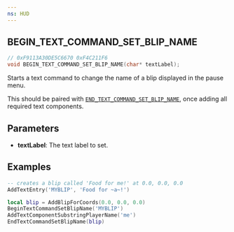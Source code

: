 ```yaml
---
ns: HUD
---
```

## BEGIN_TEXT_COMMAND_SET_BLIP_NAME

```c
// 0xF9113A30DE5C6670 0xF4C211F6
void BEGIN_TEXT_COMMAND_SET_BLIP_NAME(char* textLabel);
```

Starts a text command to change the name of a blip displayed in the pause menu.

This should be paired with [`END_TEXT_COMMAND_SET_BLIP_NAME`](#_0xBC38B49BCB83BC9B), once adding all required text components.

## Parameters
* **textLabel**: The text label to set.

## Examples
```lua
-- creates a blip called 'Food for me!' at 0.0, 0.0, 0.0
AddTextEntry('MYBLIP', 'Food for ~a~!')

local blip = AddBlipForCoords(0.0, 0.0, 0.0)
BeginTextCommandSetBlipName('MYBLIP')
AddTextComponentSubstringPlayerName('me')
EndTextCommandSetBlipName(blip)
```
